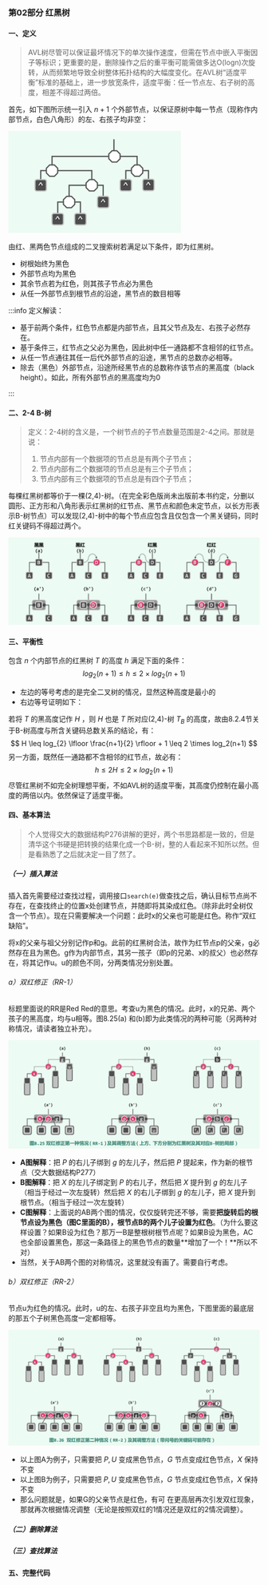 ### 第02部分 红黑树

#### 一、定义

> AVL树尽管可以保证最坏情况下的单次操作速度，但需在节点中嵌入平衡因子等标识；更重要的是，删除操作之后的重平衡可能需做多达O(logn)次旋转，从而频繁地导致全树整体拓扑结构的大幅度变化。在AVL树“适度平衡”标准的基础上，进一步放宽条件，适度平衡：任一节点左、右子树的高度，相差不得超过两倍。

首先，如下图所示统一引入 $n + 1$ 个外部节点，以保证原树中每一节点（现称作内部节点，白色八角形）的左、右孩子均非空：

![截屏2023-03-25 11.39.03](./2-%E7%BA%A2%E9%BB%91%E6%A0%91.assets/%E6%88%AA%E5%B1%8F2023-03-25%2011.39.03.png)

由红、黑两色节点组成的二叉搜索树若满足以下条件，即为红黑树。

- 树根始终为黑色
- 外部节点均为黑色
- 其余节点若为红色，则其孩子节点必为黑色
- 从任一外部节点到根节点的沿途，黑节点的数目相等

:::info
定义解读：

- 基于前两个条件，红色节点都是内部节点，且其父节点及左、右孩子必然存在。
- 基于条件三，红节点之父必为黑色，因此树中任一通路都不含相邻的红节点。 
- 从任一节点通往其任一后代外部节点的沿途，黑节点的总数亦必相等。
- 除去（黑色）外部节点，沿途所经黑节点的总数称作该节点的黑高度（black height）。如此，所有外部节点的黑高度均为0

:::

#### 二、2-4 B-树

> 定义：2-4树的含义是，一个树节点的子节点数量范围是2-4之间。那就是说：
>
> 1. 节点内部有一个数据项的节点总是有两个子节点；
> 2. 节点内部有二个数据项的节点总是有三个子节点；
> 3. 节点内部有三个数据项的节点总是有四个子节点；

每棵红黑树都等价于一棵(2,4)-树。（在完全彩色版尚未出版前本书约定，分删以圆形、正方形和八角形表示红黑树的红节点、黑节点和颜色未定节点，以长方形表示B-树节点）可以发现(2,4)-树中的每个节点应包含且仅包含一个黑关键码，同时红关键码不得超过两个。

![截屏2023-03-25 11.52.27](./2-%E7%BA%A2%E9%BB%91%E6%A0%91.assets/%E6%88%AA%E5%B1%8F2023-03-25%2011.52.27.png)

#### 三、平衡性

包含 $n$ 个内部节点的红黑树 $T$ 的高度 $h$ 满足下面的条件：
$$
log_2(n+1) \leq h \leq 2 \times log_2(n+1)
$$

- 左边的等号考虑的是完全二叉树的情况，显然这种高度是最小的
- 右边等号证明如下：

若将 $T$ 的黑高度记作 $H$ ，则 $H$ 也是 $T$ 所对应(2,4)-树 $T_B$ 的高度，故由8.2.4节关于B-树高度与所含关键码总数关系的结论，有：
$$
H \leq log_{2} \lfloor \frac{n+1}{2} \rfloor + 1 \leq 2 \times log_2(n+1)
$$
另一方面，既然任一通路都不含相邻的红节点，故必有：
$$
h \leq 2H \leq 2 \times log_2(n+1)
$$
尽管红黑树不如完全树理想平衡，不如AVL树的适度平衡，其高度仍控制在最小高度的两倍以内。依然保证了适度平衡。

#### 四、基本算法

> 个人觉得交大的数据结构P276讲解的更好，两个书思路都是一致的，但是清华这个书硬是把转换的结果化成一个B-树，整的人看起来不知所以然。但是看熟悉了之后就决定一目了然了。

##### （一）插入算法

插入首先需要经过查找过程，调用接口`search(e)`做查找之后，确认目标节点尚不存在，在查找终止的位置x处创建节点，并随即将其染成红色。（除非此时全树仅含一个节点）。现在只需要解决一个问题：此时x的父亲也可能是红色。称作“双红缺陷”。

将x的父亲与祖父分别记作p和g。此前的红黑树合法，故作为红节点p的父亲，g必然存在且为黑色。g作为内部节点，其另一孩子（即p的兄弟、x的叔父）也必然存在，将其记作u。u的颜色不同，分两类情况分别处置。

###### a）双红修正（RR-1）

标题里面说的RR是Red Red的意思。考查u为黑色的情况。此时，x的兄弟、两个孩子的黑高度，均与u相等。图8.25(a) 和(b)即为此类情况的两种可能（另两种对称情况，请读者独立补充）。

![截屏2023-03-25 12.19.39](./2-%E7%BA%A2%E9%BB%91%E6%A0%91.assets/%E6%88%AA%E5%B1%8F2023-03-25%2012.19.39.png)

- **A图解释**：把 $P$ 的右儿子绑到 $g$ 的左儿子，然后把 $P$ 提起来，作为新的根节点（交大数据结构P277）
- **B图解释**：把 $X$ 的左儿子绑定到 $P$ 的右儿子，然后把 $X$ 提升到 $g$ 的左儿子（相当于经过一次左旋转）然后把 $X$ 的右儿子绑到 $g$ 的左儿子，把 $X$ 提升到根节点。（相当于经过一次左旋转）
- **C图解释**：上面说的AB两个图的情况，仅仅旋转完还不够，需要**把旋转后的根节点设为黑色（图C里面的B），根节点B的两个儿子设置为红色**。（为什么要这样设置？如果B设为红色？那万一B是整根树根节点呢？如果B设为黑色，AC也全部设置黑色，那这一条路径上的黑色节点的数量**增加了一个！**所以不对）
- 当然，关于AB两个图的对称情况，这里就没有画了。需要自行考虑。

###### b）双红修正（RR-2）

节点u为红色的情况。此时，u的左、右孩子非空且均为黑色，下图里面的最底层的那五个子树黑色高度一定都相等。

![截屏2023-03-25 12.51.57](./2-%E7%BA%A2%E9%BB%91%E6%A0%91.assets/%E6%88%AA%E5%B1%8F2023-03-25%2012.51.57.png)

- 以上图A为例子，只需要把 $P,U$ 变成黑色节点，$G$ 节点变成红色节点，$X$ 保持不变
- 以上图B为例子，只需要把 $P,U$ 变成黑色节点，$G$ 节点变成红色节点，$X$ 保持不变
- 那么问题就是，如果G的父亲节点是红色，有可 在更高层再次引发双红现象，那就再次根据情况调整（无论是按照双红的1情况还是双红的2情况调整）。

##### （二）删除算法







##### （三）查找算法



#### 五、完整代码

